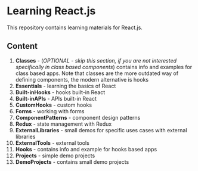 # Learning React.js

This repository contains learning materials for React.js.

## Content

1. **Classes** - (_OPTIONAL - skip this section, if you are not interested specifically in class based components_) contains info and examples for class based apps. Note that classes are the more outdated way of defining components, the modern alternative is hooks
2. **Essentials** - learning the basics of React
3. **Built-inHooks** - hooks built-in React
4. **Built-inAPIs** - APIs built-in React
5. **CustomHooks** - custom hooks
6. **Forms** - working with forms
7. **ComponentPatterns** - component design patterns
8. **Redux** - state management with Redux
9. **ExternalLibraries** - small demos for specific uses cases with external libraries
10. **ExternalTools** - external tools
11. **Hooks** - contains info and example for hooks based apps
12. **Projects** - simple demo projects
13. **DemoProjects** - contains small demo projects
